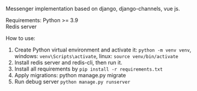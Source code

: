 Messenger implementation based on django, django-channels, vue js.

Requirements:
Python >= 3.9\
Redis server

How to use:
1. Create Python virtual environment and activate it: `python -m venv venv`, windows: `venv\Scripts\activate`, linux: `source venv/bin/activate`
2. Install redis server and redis-cli, then run it.
3. Install all requirements by `pip install -r requirements.txt`
4. Apply migrations: python manage.py migrate
5. Run debug server `python manage.py runserver`